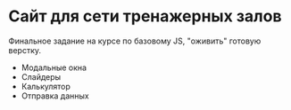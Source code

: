 # Сайт для сети тренажерных залов

Финальное задание на курсе по базовому JS, "оживить" готовую верстку.
- Модальные окна
- Слайдеры
- Калькулятор
- Отправка данных
